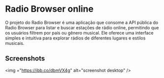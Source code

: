 # Radio Browser online

O projeto do Radio Browser é uma aplicação que consome a API pública do Radio Browser para listar e buscar estações de rádio online, permitindo que os usuários filtrem por país ou gênero musical. Ele oferece uma interface simples e intuitiva para explorar rádios de diferentes lugares e estilos musicais.


## Screenshots

<img ="https://ibb.co/dbmVX4g" alt="screenshot desktop" />

